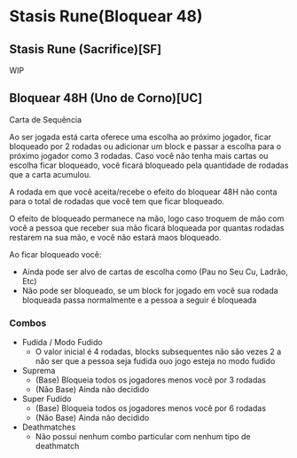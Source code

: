 # Stasis Rune(Bloquear 48)

## Stasis Rune (Sacrifice)[SF]
WIP
## Bloquear 48H (Uno de Corno)[UC]
Carta de Sequência

Ao ser jogada está carta oferece uma escolha ao próximo jogador, ficar bloqueado por 2 rodadas ou adicionar um block e passar a escolha para o próximo jogador como 3 rodadas. Caso você não tenha mais cartas ou escolha ficar bloqueado, você ficará bloqueado pela quantidade de rodadas que a carta acumulou.

A rodada em que você aceita/recebe o efeito do bloquear 48H não conta para o total de rodadas que você tem que ficar bloqueado.

O efeito de bloqueado permanece na mão, logo caso troquem de mão com você a pessoa que receber sua mão ficará bloqueada por quantas rodadas restarem na sua mão, e você não estará maos bloqueado.

Ao ficar bloqueado você:
- Ainda pode ser alvo de cartas de escolha como (Pau no Seu Cu, Ladrão, Etc)
- Não pode ser bloqueado, se um block for jogado em você sua rodada bloqueada passa normalmente e a pessoa a seguir é bloqueada

### Combos
- Fudida / Modo Fudido
    - O valor inicial é 4 rodadas, blocks subsequentes não são vezes 2 a não ser que a pessoa seja fudida ouo jogo esteja no modo fudido
- Suprema
    - (Base) Bloqueia todos os jogadores menos você por 3 rodadas
    - (Não Base) Ainda não decidido
- Super Fudido
    - (Base) Bloqueia todos os jogadores menos você por 6 rodadas
    - (Não Base) Ainda não decidido
- Deathmatches
    - Não possui nenhum combo particular com nenhum tipo de deathmatch
